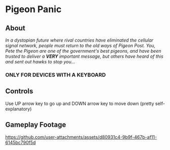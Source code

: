 # Pigeon Panic

## About
  _In a dystopian future where rival countries have eliminated the cellular signal network, people must return to the old ways of Pigeon Post. You, Pete the Pigeon are one of the government's best pigeons, and have been trusted to deliver a **VERY** important message, but others have heard of this and sent out hawks to stop you..._
### ONLY FOR DEVICES WITH A KEYBOARD

## Controls
Use UP arrow key to go up and DOWN arrow key to move down (pretty self-explanatory)

## Gameplay Footage

https://github.com/user-attachments/assets/d80931c4-9b9f-467b-af11-6145bc790f5d


